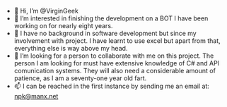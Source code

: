 - 👋 Hi, I’m @VirginGeek
- 👀 I’m interested in finishing the development on a BOT I have been working on for nearly eight years.
- 🌱 I have no background in software development but since my involvement with project. I have learnt to use excel but apart from that, everything else is way above my head.
- 💞️ I’m looking for a person to collaborate with me on this project. The person I am looking for must have extensive knowledge of C# and API comunication systems. They will also need a considerable amount of patience, as I am a seventy-one year old fart.
- 📫 I can be reached in the first instance by sending me an email at: npk@manx.net

<!---
VirginGeek/VirginGeek is a ✨ special ✨ repository because its `README.md` (this file) appears on your GitHub profile.
You can click the Preview link to take a look at your changes.
--->
